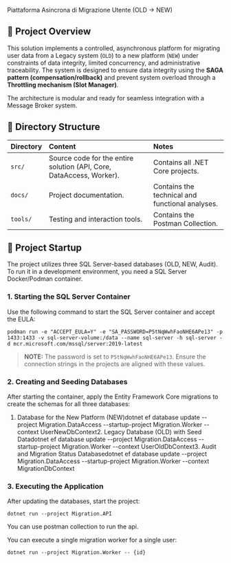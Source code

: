 Piattaforma Asincrona di Migrazione Utente (OLD -> NEW)

## 🎯 Project Overview

This solution implements a controlled, asynchronous platform for migrating user data from a Legacy system (`OLD`) to a new platform (`NEW`) under constraints of data integrity, limited concurrency, and administrative traceability. The system is designed to ensure data integrity using the **SAGA pattern (compensation/rollback)** and prevent system overload through a **Throttling mechanism (Slot Manager)**.

The architecture is modular and ready for seamless integration with a Message Broker system.

## 📁 Directory Structure

| **Directory** | **Content** | **Notes** | 
| :--- | :--- | :--- | 
| `src/` | Source code for the entire solution (API, Core, DataAccess, Worker). | Contains all .NET Core projects. | 
| `docs/` | Project documentation. | Contains the technical and functional analyses. | 
| `tools/` | Testing and interaction tools. | Contains the Postman Collection. | 

## 🚀 Project Startup

The project utilizes three SQL Server-based databases (OLD, NEW, Audit). To run it in a development environment, you need a SQL Server Docker/Podman container.

### 1. Starting the SQL Server Container

Use the following command to start the SQL Server container and accept the EULA:

```
podman run -e "ACCEPT_EULA=Y" -e "SA_PASSWORD=P5tNqWwhFaoNHE6APe13" -p 1433:1433 -v sql-server-volume:/data --name sql-server -h sql-server -d mcr.microsoft.com/mssql/server:2019-latest
```
> **NOTE:** The password is set to `P5tNqWwhFaoNHE6APe13`. Ensure the connection strings in the projects are aligned with these values.

### 2. Creating and Seeding Databases

After starting the container, apply the Entity Framework Core migrations to create the schemas for all three databases:

1. Database for the New Platform (NEW)dotnet ef database update --project Migration.DataAccess --startup-project Migration.Worker --context UserNewDbContext2. Legacy Database (OLD) with Seed Datadotnet ef database update --project Migration.DataAccess --startup-project Migration.Worker --context UserOldDbContext3. Audit and Migration Status Databasedotnet ef database update --project Migration.DataAccess --startup-project Migration.Worker --context MigrationDbContext
### 3. Executing the Application

After updating the databases, start the project:

```
dotnet run --project Migration.API
```
You can use postman collection to run the api.

You can execute a single migration worker for a single user:
```
dotnet run --project Migration.Worker -- {id}
```
